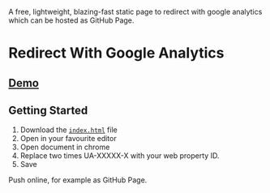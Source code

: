 
A free, lightweight, blazing-fast static page to redirect with google analytics which can be hosted as GitHub Page.

# Redirect With Google Analytics

## [Demo](https://CoooWeee.github.io/StaticRedirect/?url=https://github.com/CoooWeee/StaticRedirect)

## Getting Started

1. Download the [`index.html`](https://github.com/CoooWeee/StaticRedirect/index.html) file
2. Open in your favourite editor
3. Open document in chrome
4. Replace two times UA-XXXXX-X with your web property ID.
5. Save

Push online, for example as GitHub Page.

